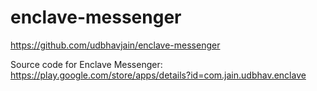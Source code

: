 # enclave-messenger
https://github.com/udbhavjain/enclave-messenger

Source code for Enclave Messenger: https://play.google.com/store/apps/details?id=com.jain.udbhav.enclave
